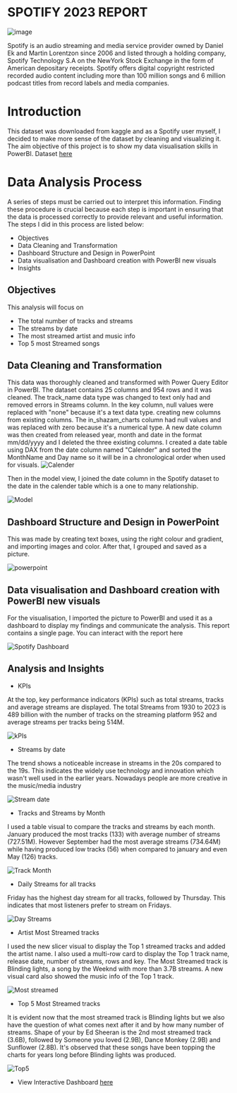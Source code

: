 # SPOTIFY 2023 REPORT
![image](https://github.com/user-attachments/assets/e6cac69a-3b81-4ba8-96bc-9d8854638780)


Spotify is an audio streaming and media service provider owned by Daniel Ek and Martin Lorentzon since 2006 and listed through a holding company, Spotify Technology S.A on the NewYork Stock Exchange in the form of American depositary receipts.
Spotify offers digital copyright restricted recorded audio content including more than 100 million songs and 6 million podcast titles from record labels and media companies.

# Introduction 
This dataset was downloaded from kaggle and as a Spotify user myself,  I decided to make more sense of the dataset by cleaning and visualizing it. The aim objective of this project is to show my data visualisation skills in PowerBI.
Dataset [here](https://github.com/Samiatjaji/Spotify-2023-/blob/main/Onyx%20Data%20DataDNA%20Datatset%20Challenge%20-%20Spotify%20Most%20Streamed%20Songs%202023%20Dataset%20-%20October%202023.zip)

# Data Analysis Process
A series of steps must be carried out to interpret this information. Finding these procedure is crucial because each step is important in ensuring that the data is processed correctly to provide relevant and useful information. The steps I did in this process are listed below:

- Objectives
- Data Cleaning and Transformation 
- Dashboard Structure and Design in PowerPoint
- Data visualisation and Dashboard creation with PowerBI new visuals 
- Insights

## Objectives
This analysis will focus on
- The total number of tracks and streams
- The streams by date
- The most streamed artist and music info
- Top 5 most Streamed songs 

## Data Cleaning and Transformation 
This data was thoroughly cleaned and transformed with Power Query Editor in PowerBI. The dataset contains 25 columns and 954 rows and it was cleaned. The track_name data type was changed to text only had and removed errors in Streams column. In the key column, null values were replaced with "none" because it's a text data type. creating new columns from existing columns. The in_shazam_charts column had null values and was replaced with zero because it's a numerical type. A new date column was then created from released year, month and date in the format mm/dd/yyyy and I deleted the three existing columns.
I created a date table using DAX from the date column named "Calender" and sorted the MonthName and Day name so it will be in a  chronological order when used for visuals.
![Calender](https://github.com/user-attachments/assets/98ee2cf5-862d-4f77-bbe2-b766000a434b)

Then in the model view, I joined the date column in the Spotify dataset to the date in the calender table which is a one to many relationship.

 ![Model](https://github.com/user-attachments/assets/fdb0005c-beeb-41ac-b670-ba51cee02851)

## Dashboard Structure and Design in PowerPoint
This was made by creating text boxes, using the right colour and gradient, and importing images and color. After that, I grouped and saved as a picture. 

![powerpoint](https://github.com/user-attachments/assets/8f7b9e51-84da-41e3-b793-dfea20e75b65)


## Data visualisation and Dashboard creation with PowerBI new visuals

For the visualisation, I imported the picture to PowerBI and used it as a dashboard to display my findings and communicate the analysis.
This report contains a single page. You can interact with the report here

![Spotify Dashboard](https://github.com/user-attachments/assets/a59fb264-0785-493e-9c64-558a41691268)



## Analysis and Insights
- KPIs

At the top, key performance indicators (KPIs) such as total streams, tracks and average streams are displayed.
The total Streams from 1930 to 2023 is 489 billion with the number of tracks on the streaming platform 952 and average streams per tracks being 514M.

![kPIs](https://github.com/user-attachments/assets/585bc6e3-3b33-422c-a52f-13b2ad052ff7)


- Streams by date

The trend shows a noticeable increase in streams in the 20s compared to the 19s. This indicates the widely use technology and innovation which wasn't well used in the earlier years. Nowadays people are more creative in the music/media industry

![Stream date](https://github.com/user-attachments/assets/77a82460-bafd-498e-8493-f72ecc7d07ac)


- Tracks and Streams by Month

I used a table visual to compare the tracks and streams by each month. January produced the most tracks (133) with average number of streams (727.51M). However September had the most average streams (734.64M) while having produced low tracks (56) when compared to january and even May (126) tracks.

![Track Month](https://github.com/user-attachments/assets/d906c8e5-ce0a-4bee-a260-7b617ae3a7cf)


- Daily Streams for all tracks

Friday has the highest day stream for all tracks, followed by Thursday. This indicates that most listeners prefer to stream on Fridays.

![Day Streams](https://github.com/user-attachments/assets/d4507e63-e0b6-4e52-bff5-95e944b242b7)


- Artist Most Streamed tracks

I used the new slicer visual to display the Top 1 streamed tracks and added the artist name. I also used a multi-row card to display the Top 1 track name, release date, number of streams, rows and key.
The Most Streamed track is Blinding lights, a song by the Weeknd with more than 3.7B streams. A new visual card also showed the music info of the Top 1 track.

![Most streamed](https://github.com/user-attachments/assets/2de35c09-e3fc-440f-8406-937100842e47)


- Top 5 Most Streamed tracks

It is evident now that the most streamed track is Blinding lights but we also have the question of what comes next after it and by how many number of streams. Shape of your by Ed Sheeran is the 2nd most streamed track (3.6B), followed by Someone you loved (2.9B), Dance  Monkey (2.9B) and Sunflower (2.8B). It's observed that these songs have been topping the charts for years long before Blinding lights was produced.

 ![Top5](https://github.com/user-attachments/assets/fc406954-24ab-414d-9933-7d408d7b1530)






- View Interactive Dashboard [here](https://github.com/Samiatjaji/Spotify-2023-/blob/main/SPOTIFY.pbix)
